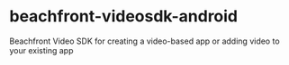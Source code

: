 beachfront-videosdk-android
===========================

Beachfront Video SDK for creating a video-based app or adding video to your existing app
